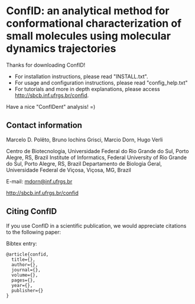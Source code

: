# ConfID: an analytical method for conformational characterization of small molecules using molecular dynamics trajectories

Thanks for downloading ConfID!

- For installation instructions, please read "INSTALL.txt".
- For usage and configuration instructions, please read "config_help.txt"
- For tutorials and more in depth explanations, please access http://sbcb.inf.ufrgs.br/confid.

Have a nice "ConfIDent" analysis! =)

## Contact information

Marcelo D. Polêto, Bruno Iochins Grisci, Marcio Dorn, Hugo Verli

Centro de Biotecnologia, Universidade Federal do Rio Grande do Sul, Porto Alegre, RS, Brazil
Institute of Informatics, Federal University of Rio Grande do Sul, Porto Alegre, RS, Brazil
Departamento de Biologia Geral, Universidade Federal de Viçosa, Viçosa, MG, Brazil

E-mail: mdorn@inf.ufrgs.br

http://sbcb.inf.ufrgs.br/confid

## Citing ConfID

If you use ConfID in a scientific publication, we would appreciate citations to the following paper:


Bibtex entry:
```
@article{confid,
  title={},
  author={},
  journal={},
  volume={},
  pages={},
  year={},
  publisher={}
}

